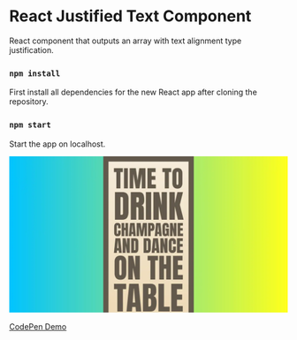 # React Justified Text Component

React component that outputs an array with text alignment type justification.

### `npm install`

First install all dependencies for the new React app after cloning the repository.

### `npm start`

Start the app on localhost.

![Screenshot](./screenshot.webp)

[CodePen Demo](https://codepen.io/tuedodev/pen/KKNrNWr)
